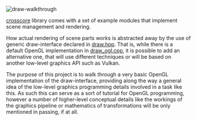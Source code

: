 ![draw-walkthrough](https://schaban.github.io/pic/dw_bnr.jpg)

[crosscore](https://github.com/schaban/crosscore_dev) library comes with a set of example modules that implement scene management and rendering.

How actual rendering of scene parts works is abstracted away by the use of generic draw-interface declared in [draw.hpp](https://github.com/schaban/crosscore_dev/blob/main/src/draw.hpp).
That is, while there is a default OpenGL implementation in [draw_ogl.cpp](https://github.com/schaban/crosscore_dev/blob/main/src/draw_ogl.cpp), it is possible to add an alternative one, that will use different techniques or will be based on another low-level graphics API such as Vulkan.

The purpose of this project is to walk through a very basic OpenGL implementation of the draw-interface, providing along the way a general idea of the low-level graphics programming details involved in a task like this.
As such this can serve as a sort of tutorial for OpenGL programming, however a number of higher-level conceptual details like the workings of the graphics pipeline or mathematics of transformations will be only mentioned in passing, if at all.
